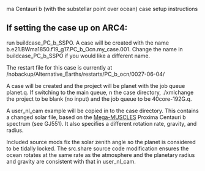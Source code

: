 ma Centauri b (with the substellar point over ocean) case setup instructions

## If setting the case up on ARC4:

run buildcase_PC_b_SSPO. A case will be created with the name b.e21.BWma1850.f19_g17.PC_b_Ocn.my_case.001. Change the name in buildcase_PC_b_SSPO if you would like a different name.

The restart file for this case is currently at /nobackup/Alternative_Earths/restarts/PC_b_ocn/0027-06-04/

A case will be created and the project will be planet with the job queue planet.q. If switching to the main queue, n the case directory, ./xmlchange the project to be blank (no input) and the job queue to be 40core-192G.q.

A user_nl_cam example will be copied in to the case directory. This contains a changed solar file, based on the [Mega-MUSCLES](https://archive.stsci.edu/prepds/muscles/) Proxima Centauri b spectrum (see GJ551). It also specifies a different rotation rate, gravity, and radius.

Included source mods fix the solar zenith angle so the planet is considered to be tidally locked. The src.share source code modification ensures the ocean rotates at the same rate as the atmosphere and the planetary radius and gravity are consistent with that in user_nl_cam.
